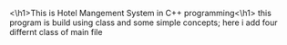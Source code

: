 <\h1>This is Hotel Mangement System in C++ programming<\h1>
this program is build using class and some simple concepts;
here i add four differnt class of main file
